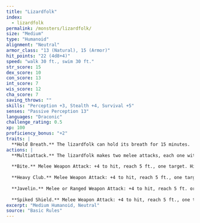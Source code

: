 ```yaml
---
title: "Lizardfolk"
index:
  - lizardfolk
permalink: /monsters/lizardfolk/
size: "Medium"
type: "Humanoid"
alignment: "Neutral"
armor_class: "13 (Natural), 15 (Armor)"
hit_points: "22 (4d8+4)"
speed: "walk 30 ft., swim 30 ft."
str_score: 15
dex_score: 10
con_score: 13
int_score: 7
wis_score: 12
cha_score: 7
saving_throws: ""
skills: "Perception +3, Stealth +4, Survival +5"
senses: "Passive Perception 13"
languages: "Draconic"
challenge_rating: 0.5
xp: 100
proficiency_bonus: "+2"
traits: |
  **Hold Breath.** The lizardfolk can hold its breath for 15 minutes.
actions: |
  **Multiattack.** The lizardfolk makes two melee attacks, each one with a different weapon.
  
  **Bite.** Melee Weapon Attack: +4 to hit, reach 5 ft., one target. Hit: 5 (1d6 + 2) piercing damage.
  
  **Heavy Club.** Melee Weapon Attack: +4 to hit, reach 5 ft., one target. Hit: 5 (1d6 + 2) bludgeoning damage.
  
  **Javelin.** Melee or Ranged Weapon Attack: +4 to hit, reach 5 ft. or range 30/120 ft., one target. Hit: 5 (1d6 + 2) piercing damage.
  
  **Spiked Shield.** Melee Weapon Attack: +4 to hit, reach 5 ft., one target. Hit: 5 (1d6 + 2) piercing damage.
excerpt: "Medium Humanoid, Neutral"
source: "Basic Rules"
---
```

